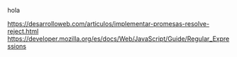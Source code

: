 hola 

https://desarrolloweb.com/articulos/implementar-promesas-resolve-reject.html
https://developer.mozilla.org/es/docs/Web/JavaScript/Guide/Regular_Expressions